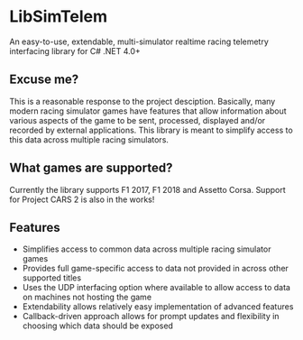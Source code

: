 # LibSimTelem
An easy-to-use, extendable, multi-simulator realtime racing telemetry interfacing library for C# .NET 4.0+

## Excuse me?
This is a reasonable response to the project desciption. Basically, many modern racing simulator games have
features that allow information about various aspects of the game to be sent, processed, displayed and/or
recorded by external applications. This library is meant to simplify access to this data across multiple
racing simulators.

## What games are supported?
Currently the library supports F1 2017, F1 2018 and Assetto Corsa. Support for Project CARS 2 is also in
the works!

## Features
* Simplifies access to common data across multiple racing simulator games
* Provides full game-specific access to data not provided in across other supported titles
* Uses the UDP interfacing option where available to allow access to data on machines not hosting the game
* Extendability allows relatively easy implementation of advanced features
* Callback-driven approach allows for prompt updates and flexibility in choosing which data should be exposed 
